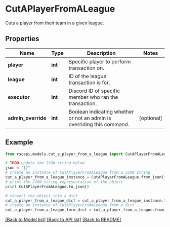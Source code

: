 # CutAPlayerFromALeague

Cuts a player from their team in a given league.

## Properties
Name | Type | Description | Notes
------------ | ------------- | ------------- | -------------
**player** | **int** | Specific player to perform transaction on. | 
**league** | **int** | ID of the league transaction is for. | 
**executor** | **int** | Discord ID of specific member who ran the transaction. | 
**admin_override** | **int** | Boolean indicating whether or not an admin is overriding this command. | [optional] 

## Example

```python
from rscapi.models.cut_a_player_from_a_league import CutAPlayerFromALeague

# TODO update the JSON string below
json = "{}"
# create an instance of CutAPlayerFromALeague from a JSON string
cut_a_player_from_a_league_instance = CutAPlayerFromALeague.from_json(json)
# print the JSON string representation of the object
print CutAPlayerFromALeague.to_json()

# convert the object into a dict
cut_a_player_from_a_league_dict = cut_a_player_from_a_league_instance.to_dict()
# create an instance of CutAPlayerFromALeague from a dict
cut_a_player_from_a_league_form_dict = cut_a_player_from_a_league.from_dict(cut_a_player_from_a_league_dict)
```
[[Back to Model list]](../README.md#documentation-for-models) [[Back to API list]](../README.md#documentation-for-api-endpoints) [[Back to README]](../README.md)



